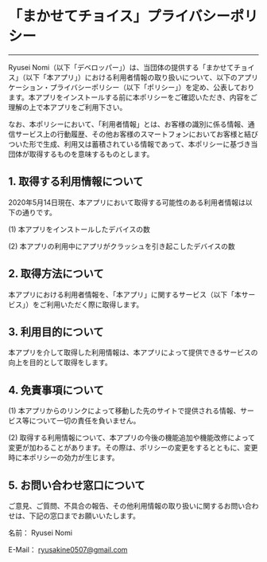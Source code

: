 # 「まかせてチョイス」プライバシーポリシー

---

Ryusei Nomi（以下「デベロッパー」）は、当団体の提供する「まかせてチョイス」（以下「本アプリ」）における利用者情報の取り扱いについて、以下のアプリケーション・プライバシーポリシー（以下「ポリシー」）を定め、公表しております。本アプリをインストールする前に本ポリシーをご確認いただき、内容をご理解の上で本アプリをご利用下さい。

なお、本ポリシーにおいて、「利用者情報」とは、お客様の識別に係る情報、通信サービス上の行動履歴、その他お客様のスマートフォンにおいてお客様と結びついた形で生成、利用又は蓄積されている情報であって、本ポリシーに基づき当団体が取得するものを意味するものとします。

## 1. 取得する利用情報について

2020年5月14日現在、本アプリにおいて取得する可能性のある利用者情報は以下の通りです。

(1) 本アプリをインストールしたデバイスの数

(2) 本アプリの利用中にアプリがクラッシュを引き起こしたデバイスの数

## 2. 取得方法について

本アプリにおける利用者情報を、「本アプリ」に関するサービス（以下「本サービス」）をご利用いただく際に取得します。

## 3. 利用目的について

本アプリを介して取得した利用情報は、本アプリによって提供できるサービスの向上を目的として取得をします。

## 4. 免責事項について

(1) 本アプリからのリンクによって移動した先のサイトで提供される情報、サービス等について一切の責任を負いません。

(2) 取得する利用情報について、本アプリの今後の機能追加や機能改修によって変更が加わることがあります。その際は、ポリシーの変更をするとともに、変更時に本ポリシーの効力が生じます。

## 5. お問い合わせ窓口について

ご意見、ご質問、不具合の報告、その他利用情報の取り扱いに関するお問い合わせは、下記の窓口までお願いいたします。

名前： Ryusei Nomi

E-Mail： ryusakine0507@gmail.com